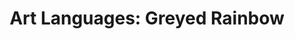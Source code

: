 ---
title: "Art Languages: Greyed Rainbow"
excerpt: "template"
comments: true
categories: 
  - 
tags:
  - 
  - 
  - 
---